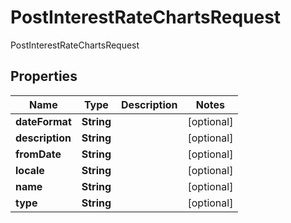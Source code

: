 

# PostInterestRateChartsRequest

PostInterestRateChartsRequest

## Properties

| Name | Type | Description | Notes |
|------------ | ------------- | ------------- | -------------|
|**dateFormat** | **String** |  |  [optional] |
|**description** | **String** |  |  [optional] |
|**fromDate** | **String** |  |  [optional] |
|**locale** | **String** |  |  [optional] |
|**name** | **String** |  |  [optional] |
|**type** | **String** |  |  [optional] |



